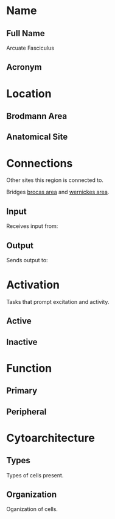 # Name

## Full Name
Arcuate Fasciculus

## Acronym


# Location

## Brodmann Area


## Anatomical Site


# Connections
Other sites this region is connected to.

Bridges [brocas area](brocas%20area.md) and [wernickes area](wernickes%20area.md).

## Input
Receives input from:

## Output
Sends output to:

# Activation
Tasks that prompt excitation and activity.

## Active

## Inactive

# Function

## Primary

## Peripheral

# Cytoarchitecture

## Types
Types of cells present.

## Organization
Oganization of cells.
